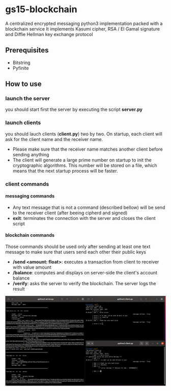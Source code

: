 # gs15-blockchain

A centralized encrypted messaging python3 implementation packed with a blockchain service
It implements Kasumi cipher, RSA / El Gamal signature and Diffie Hellman key exchange protocol
 
## Prerequisites
* Bitstring
* Pyfinite
## How to use 
### launch the server 
you should start first the server by executing the script **server.py**
### launch clients
you should lauch clients (**client.py**) two by two. On startup, each client will ask for the client 
name and the receiver name. 
* Please make sure that the receiver name matches another client before sending anything
* The client will generate a large prime number on startup to init the cryptographic algorithms.
This number will be stored on a file, which means that the next startup process will be faster.
### client commands
#### messaging commands
* Any text message that is not a command (described bellow) will be send to the receiver client (after beeing cipherd and signed)
* **exit**: terminates the connection with the server and closes the client script
#### blockchain commands
Those commands should be used only after sending at least one text message to make sure that users send each other their public keys
* **/send <amount: float>**: executes a transaction from client to receiver with value amount
* **/balance**: computes and displays on server-side the client's account balance
* **/verify**: asks the server to verify the blockchain. The server logs the result

![](image.png)
